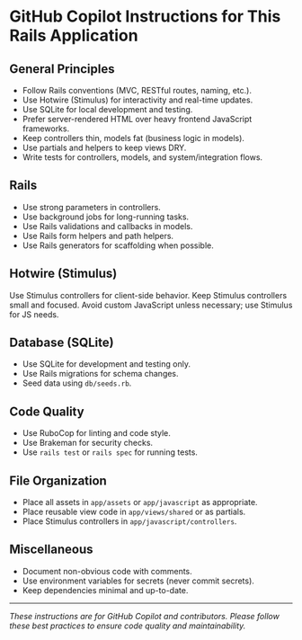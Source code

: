# GitHub Copilot Instructions for This Rails Application

## General Principles
- Follow Rails conventions (MVC, RESTful routes, naming, etc.).
- Use Hotwire (Stimulus) for interactivity and real-time updates.
- Use SQLite for local development and testing.
- Prefer server-rendered HTML over heavy frontend JavaScript frameworks.
- Keep controllers thin, models fat (business logic in models).
- Use partials and helpers to keep views DRY.
- Write tests for controllers, models, and system/integration flows.

## Rails
- Use strong parameters in controllers.
- Use background jobs for long-running tasks.
- Use Rails validations and callbacks in models.
- Use Rails form helpers and path helpers.
- Use Rails generators for scaffolding when possible.

## Hotwire (Stimulus)
Use Stimulus controllers for client-side behavior.
Keep Stimulus controllers small and focused.
Avoid custom JavaScript unless necessary; use Stimulus for JS needs.

## Database (SQLite)
- Use SQLite for development and testing only.
- Use Rails migrations for schema changes.
- Seed data using `db/seeds.rb`.

## Code Quality
- Use RuboCop for linting and code style.
- Use Brakeman for security checks.
- Use `rails test` or `rails spec` for running tests.

## File Organization
- Place all assets in `app/assets` or `app/javascript` as appropriate.
- Place reusable view code in `app/views/shared` or as partials.
- Place Stimulus controllers in `app/javascript/controllers`.

## Miscellaneous
- Document non-obvious code with comments.
- Use environment variables for secrets (never commit secrets).
- Keep dependencies minimal and up-to-date.

---

_These instructions are for GitHub Copilot and contributors. Please follow these best practices to ensure code quality and maintainability._
